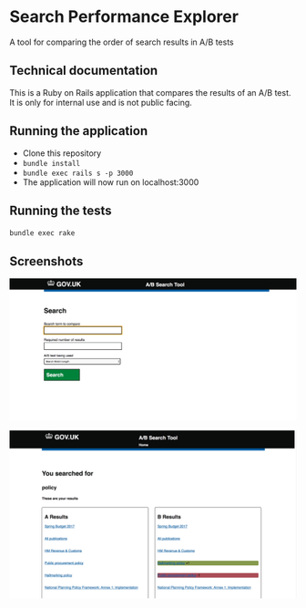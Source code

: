 # Search Performance Explorer
A tool for comparing the order of search results in A/B tests

## Technical documentation
This is a Ruby on Rails application that compares the results of an A/B test.
It is only for internal use and is not public facing.

## Running the application
* Clone this repository
* `bundle install`
* `bundle exec rails s -p 3000`
* The application will now run on localhost:3000

## Running the tests
`bundle exec rake`

## Screenshots
![screenshot01](app/assets/images/screenshot01.png)

![screenshot02](app/assets/images/screenshot02.png)
